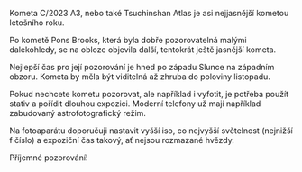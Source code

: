 Kometa C/2023 A3, nebo také Tsuchinshan Atlas je asi nejjasnější kometou letošního roku.

Po kometě Pons Brooks, která byla dobře pozorovatelná malými dalekohledy, se na obloze objevila další, tentokrát ještě jasnější kometa.

Nejlepší čas pro její pozorování je hned po západu Slunce na západním obzoru. Kometa by měla být viditelná až zhruba do poloviny listopadu.

Pokud nechcete kometu pozorovat, ale například i vyfotit, je potřeba použít stativ a pořídit dlouhou expozici. Moderní telefony už mají například zabudovaný astrofotografický režim.

Na fotoaparátu doporučuji nastavit vyšší iso, co nejvyšší světelnost (nejnižší f číslo) a expoziční čas takový, ať nejsou rozmazané hvězdy.

Příjemné pozorování!